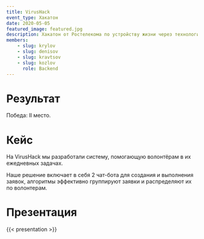 ```yaml
---
title: VirusHack
event_type: Хакатон
date: 2020-05-05
featured_image: featured.jpg
description: Хакатон от Ростелекома по устройству жизни через технологии возможностей для человека, бизнеса и государства в условиях глобальных изменений.
members: 
    - slug: krylov
    - slug: denisov
    - slug: kravtsov
    - slug: kozlov
      role: Backend
---
```


# Результат

Победа: II место.

# Кейс

На VirusHack мы разработали систему, помогающую волонтёрам в их ежедневных задачах.  

Наше решение включает в себя 2 чат-бота для создания и выполнения заявок,
алгоритмы эффективно группируют заявки и распределяют их по волонтерам.


# Презентация

{{< presentation >}}